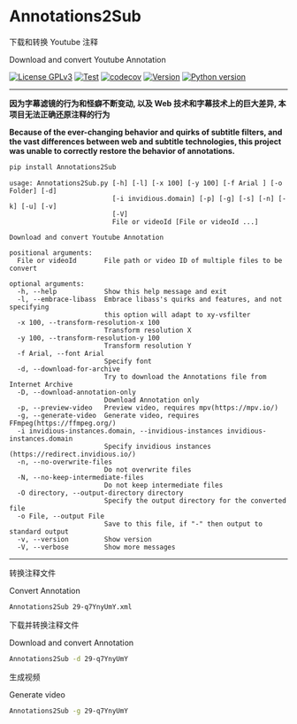 # Annotations2Sub

下载和转换 Youtube 注释

Download and convert Youtube Annotation

[![License GPLv3](https://img.shields.io/pypi/l/Annotations2Sub?color=1)](https://pypi.org/project/Annotations2Sub/)
[![Test](https://github.com/USED255/Annotations2Sub/actions/workflows/test.yml/badge.svg)](https://github.com/USED255/Annotations2Sub/actions/workflows/test.yml)
[![codecov](https://codecov.io/gh/USED255/Annotations2Sub/branch/master/graph/badge.svg?token=SSNQNEAXMP)](https://codecov.io/gh/USED255/Annotations2Sub)
[![Version](https://img.shields.io/pypi/v/Annotations2Sub)](https://pypi.org/project/Annotations2Sub)
[![Python version](https://img.shields.io/pypi/pyversions/Annotations2Sub)](https://pypi.org/project/Annotations2Sub)

---

**因为字幕滤镜的行为和怪癖不断变动, 以及 Web 技术和字幕技术上的巨大差异, 本项目无法正确还原注释的行为**

**Because of the ever-changing behavior and quirks of subtitle filters, and the vast differences between web and subtitle technologies, this project was unable to correctly restore the behavior of annotations.**

```bash
pip install Annotations2Sub
```

```help
usage: Annotations2Sub.py [-h] [-l] [-x 100] [-y 100] [-f Arial ] [-o Folder] [-d]
                          [-i invidious.domain] [-p] [-g] [-s] [-n] [-k] [-u] [-v]
                          [-V]
                          File or videoId [File or videoId ...]

Download and convert Youtube Annotation

positional arguments:
  File or videoId       File path or video ID of multiple files to be convert

optional arguments:
  -h, --help            Show this help message and exit
  -l, --embrace-libass  Embrace libass's quirks and features, and not specifying
                        this option will adapt to xy-vsfilter
  -x 100, --transform-resolution-x 100
                        Transform resolution X
  -y 100, --transform-resolution-y 100
                        Transform resolution Y
  -f Arial, --font Arial
                        Specify font
  -d, --download-for-archive
                        Try to download the Annotations file from Internet Archive
  -D, --download-annotation-only
                        Download Annotation only
  -p, --preview-video   Preview video, requires mpv(https://mpv.io/)
  -g, --generate-video  Generate video, requires FFmpeg(https://ffmpeg.org/)
  -i invidious-instances.domain, --invidious-instances invidious-instances.domain
                        Specify invidious instances (https://redirect.invidious.io/)
  -n, --no-overwrite-files
                        Do not overwrite files
  -N, --no-keep-intermediate-files
                        Do not keep intermediate files
  -O directory, --output-directory directory
                        Specify the output directory for the converted file
  -o File, --output File
                        Save to this file, if "-" then output to standard output
  -v, --version         Show version
  -V, --verbose         Show more messages
```

---

转换注释文件

Convert Annotation

```bash
Annotations2Sub 29-q7YnyUmY.xml
```

下载并转换注释文件

Download and convert Annotation

```bash
Annotations2Sub -d 29-q7YnyUmY
```

生成视频

Generate video

```bash
Annotations2Sub -g 29-q7YnyUmY
```
